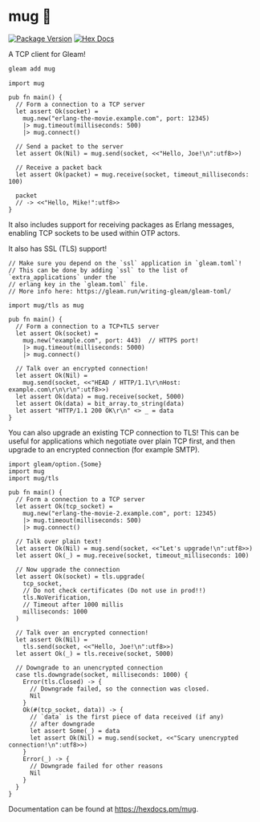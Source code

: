 # mug 🍺

[![Package Version](https://img.shields.io/hexpm/v/mug)](https://hex.pm/packages/mug)
[![Hex Docs](https://img.shields.io/badge/hex-docs-ffaff3)](https://hexdocs.pm/mug/)

A TCP client for Gleam!

```sh
gleam add mug
```

```gleam
import mug

pub fn main() {
  // Form a connection to a TCP server
  let assert Ok(socket) =
    mug.new("erlang-the-movie.example.com", port: 12345)
    |> mug.timeout(milliseconds: 500)
    |> mug.connect()

  // Send a packet to the server
  let assert Ok(Nil) = mug.send(socket, <<"Hello, Joe!\n":utf8>>)

  // Receive a packet back
  let assert Ok(packet) = mug.receive(socket, timeout_milliseconds: 100)
  
  packet
  // -> <<"Hello, Mike!":utf8>>
}
```

It also includes support for receiving packages as Erlang messages, enabling
TCP sockets to be used within OTP actors.

It also has SSL (TLS) support!

```gleam
// Make sure you depend on the `ssl` application in `gleam.toml`!
// This can be done by adding `ssl` to the list of `extra_applications` under the
// erlang key in the `gleam.toml` file.
// More info here: https://gleam.run/writing-gleam/gleam-toml/

import mug/tls as mug

pub fn main() {
  // Form a connection to a TCP+TLS server
  let assert Ok(socket) =
    mug.new("example.com", port: 443)  // HTTPS port!
    |> mug.timeout(milliseconds: 5000)
    |> mug.connect()

  // Talk over an encrypted connection!
  let assert Ok(Nil) =
    mug.send(socket, <<"HEAD / HTTP/1.1\r\nHost: example.com\r\n\r\n":utf8>>)
  let assert Ok(data) = mug.receive(socket, 5000)
  let assert Ok(data) = bit_array.to_string(data)
  let assert "HTTP/1.1 200 OK\r\n" <> _ = data
}
```

You can also upgrade an existing TCP connection to TLS! This can be useful for
applications which negotiate over plain TCP first, and then upgrade to an
encrypted connection (for example SMTP).

```gleam
import gleam/option.{Some}
import mug
import mug/tls

pub fn main() {
  // Form a connection to a TCP server
  let assert Ok(tcp_socket) =
    mug.new("erlang-the-movie-2.example.com", port: 12345)
    |> mug.timeout(milliseconds: 500)
    |> mug.connect()

  // Talk over plain text!
  let assert Ok(Nil) = mug.send(socket, <<"Let's upgrade!\n":utf8>>)
  let assert Ok(_) = mug.receive(socket, timeout_milliseconds: 100)

  // Now upgrade the connection
  let assert Ok(socket) = tls.upgrade(
    tcp_socket,
    // Do not check certificates (Do not use in prod!!)
    tls.NoVerification,
    // Timeout after 1000 millis
    milliseconds: 1000
  )

  // Talk over an encrypted connection!
  let assert Ok(Nil) =
    tls.send(socket, <<"Hello, Joe!\n":utf8>>)
  let assert Ok(_) = tls.receive(socket, 5000)

  // Downgrade to an unencrypted connection
  case tls.downgrade(socket, milliseconds: 1000) {
    Error(tls.Closed) -> {
      // Downgrade failed, so the connection was closed.
      Nil
    }
    Ok(#(tcp_socket, data)) -> {
      // `data` is the first piece of data received (if any)
      // after downgrade
      let assert Some(_) = data
      let assert Ok(Nil) = mug.send(socket, <<"Scary unencrypted connection!\n":utf8>>)
    }
    Error(_) -> {
      // Downgrade failed for other reasons
      Nil
    }
  }
}
```

Documentation can be found at <https://hexdocs.pm/mug>.
